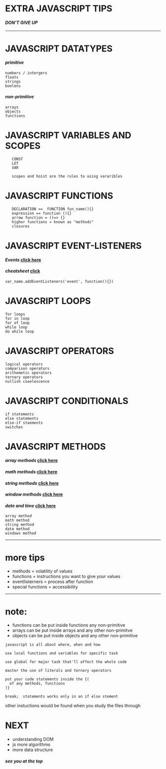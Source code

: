 # **EXTRA JAVASCRIPT TIPS**
#### _DON'T GIVE UP_
---

# JAVASCRIPT DATATYPES
#### _primitive_
```
numbers / intergers
floats
strings
boolens
```
#### _non-primitive_
   ```
   arrays
   objects
   functions
  ```
# JAVASCRIPT VARIABLES AND SCOPES
  ``` VARIABLES
     CONST
     LET
     VAR

     scopes and hoist are the rules to using vararibles
  ```
# JAVASCRIPT FUNCTIONS
   ``` FUNCTION
      DECLARATION ==  FUNCTION fun_name(){}
      expression == function (){}
      arrow function = ()=> {}
      higher functions = known as "methods"
      closures
  ```
# JAVASCRIPT EVENT-LISTENERS
#### _Events_ [click here](https://data-flair.training/blogs/javascript-event-types/)
#### _cheatsheet_ [click](https://drive.google.com/file/d/1yNsC5DrJ35VtpzRaKXd_iXxOBvR_9VAn/view?usp=drivesdk)
   ```
   var_name.addEventListeners('event', function(){})

   ```
# JAVASCRIPT LOOPS
  ```
  for loops
  for in loop
  for of loop
  while loop
  do while loop
  ```
# JAVASCRIPT OPERATORS
  ```
  logical operators
  comparison operators
  arithemetic operators
  ternary operators
  nullish coaelescence
  ```
# JAVASCRIPT CONDITIONALS
 ```
 if statements
 else statements
 else-if staements
 switches
 ```
# JAVASCRIPT METHODS
 #### _array methods_ [click here](https://www.programiz.com/javascript/library/array)
 #### _math methods_ [click here](https://www.programiz.com/javascript/library/math)
 #### _string methods_ [click here](https://www.programiz.com/javascript/library/string)
 #### _window methods_ [click here](https://www.sitepoint.com/javascript-window-object/)
 #### _date and time_ [click here](https://www.programiz.com/javascript/date-time)
```
array method
math method
string method
date method
windows method
```
---

# more tips

- methods = volatility of values
- functions = instructions you want to give your values
- eventlisterners = process after function 
- special functions = accessibility

---

# note:
 
  - functions can be put inside functions any non-primitive
  - arrays can be put inside arrays and any other non-primitve
  - objects can be put inside  objects and any other non-primitive

  ```
  javascript is all about where, when and how

  use local functions and variables for specific task

  use global for major task that'll affect the whole code

  master the use of literals and ternary operators

  put your code statements inside the {(
    of any methods, functions
  )}

  break;  statements works only in an if else stement
  ```
  other instuctions would be found when you study the files through

# NEXT 
- understanding DOM
- js more algorithms
- more data structure

#### _see you at the top_
  



  